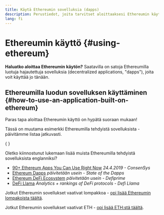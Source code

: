 ```yaml
---
title: Käytä Ethereumin sovelluksia (dapps)
description: Perustiedot, joita tarvitset aloittaaksesi Ethereumin käytön.
lang: fi
---
```


# Ethereumin käyttö \{#using-ethereum}

<FeaturedText>

**Haluatko aloittaa Ethereumin käytön?** Saatavilla on satoja Ethereumilla luotuja hajautettuja sovelluksia (decentralized applications, "dapps"), joita voit käyttää jo tänään.

</FeaturedText>

## Ethereumilla luodun sovelluksen käyttäminen \{#how-to-use-an-application-built-on-ethereum}

Paras tapa aloittaa Ethereumin käyttö on hypätä suoraan mukaan!

Tässä on muutama esimerkki Ethereumilla tehdyistä sovelluksista - päivitämme listaa jatkuvasti.

{
<RandomAppList />
}

Oletko kiinnostunut lukemaan lisää muista Ethereumilla tehdyistä sovelluksista englanniksi?

- [90+ Ethereum Apps You Can Use Right Now](https://media.consensys.net/40-ethereum-apps-you-can-use-right-now-d643333769f7) _24.4.2019 - ConsenSys_
- [Ethereum Dapps](https://www.stateofthedapps.com/rankings/platform/ethereum) _päivitetään usein - State of the Dapps_
- [Ethereum DeFi Ecosystem](https://defiprime.com/ethereum) _päivitetään usein - Defiprime_
- [DeFi Llama](https://defillama.com/) _Analytics + rankings of DeFi protocols - Defi Llama_

Jotkut Ethereumin sovellukset vaativat lompakkoa - [opi lisää Ethereumin lompakoista täältä](/fi/wallets/).

Jotkut Ethereumin sovellukset vaativat ETH - [opi lisää ETH:stä täältä](/fi/eth/).
